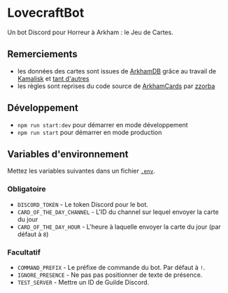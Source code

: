 # LovecraftBot

Un bot Discord pour Horreur à Arkham : le Jeu de Cartes.

## Remerciements

- les données des cartes sont issues de [ArkhamDB](https://arkhamdb.com/) grâce au travail de [Kamalisk](https://github.com/Kamalisk) et [tant d'autres](https://github.com/Kamalisk/arkhamdb-json-data/graphs/contributors)
- les règles sont reprises du code source de [ArkhamCards](https://arkhamcards.com/) par [zzorba](https://github.com/zzorba)

## Développement

- `npm run start:dev` pour démarrer en mode développement
- `npm run start` pour démarrer en mode production

## Variables d'environnement

Mettez les variables suivantes dans un fichier [`.env`](https://www.npmjs.com/package/dotenv).

### Obligatoire

- `DISCORD_TOKEN` - Le token Discord pour le bot.
- `CARD_OF_THE_DAY_CHANNEL` - L'ID du channel sur lequel envoyer la carte du jour
- `CARD_OF_THE_DAY_HOUR` - L'heure à laquelle envoyer la carte du jour (par défaut à `8`)

### Facultatif

- `COMMAND_PREFIX` - Le préfixe de commande du bot. Par défaut à `!`.
- `IGNORE_PRESENCE` - Ne pas pas positionner de texte de présence.
- `TEST_SERVER` - Mettre un ID de Guilde Discord.
